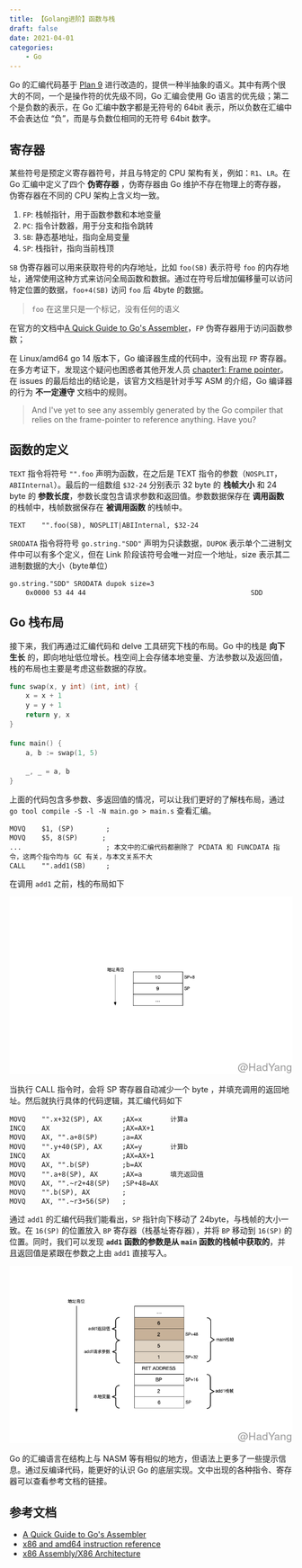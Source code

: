 ```yaml
---
title: 【Golang进阶】函数与栈
draft: false
date: 2021-04-01
categories: 
    - Go
---
```


Go 的汇编代码基于 [Plan 9](https://9p.io/sys/doc/asm.html) 进行改造的，提供一种半抽象的语义。其中有两个很大的不同，一个是操作符的优先级不同，Go 汇编会使用 Go 语言的优先级；第二个是负数的表示，在 Go 汇编中数字都是无符号的 64bit 表示，所以负数在汇编中不会表达位 “负”，而是与负数位相同的无符号 64bit 数字。

## 寄存器

某些符号是预定义寄存器符号，并且与特定的 CPU 架构有关，例如：`R1`、`LR`。在 Go 汇编中定义了四个 **伪寄存器** ，伪寄存器由 Go 维护不存在物理上的寄存器，伪寄存器在不同的 CPU 架构上含义均一致。

1. `FP`: 栈帧指针，用于函数参数和本地变量
2. `PC`: 指令计数器，用于分支和指令跳转
3. `SB`: 静态基地址，指向全局变量
4. `SP`: 栈指针，指向当前栈顶

`SB` 伪寄存器可以用来获取符号的内存地址，比如 `foo(SB)` 表示符号 `foo` 的内存地址，通常使用这种方式来访问全局函数和数据。通过在符号后增加偏移量可以访问特定位置的数据，`foo+4(SB)` 访问 `foo` 后 4byte 的数据。

> `foo` 在这里只是一个标记，没有任何的语义

在官方的文档中[A Quick Guide to Go's Assembler](https://golang.org/doc/asm)，`FP` 伪寄存器用于访问函数参数；

在 Linux/amd64 go 14 版本下，Go 编译器生成的代码中，没有出现 `FP` 寄存器。在多方考证下，发现这个疑问也困惑者其他开发人员 [chapter1: Frame pointer](https://github.com/teh-cmc/go-internals/issues/2)。在 issues 的最后给出的结论是，该官方文档是针对手写 ASM 的介绍，Go 编译器的行为 **不一定遵守** 文档中的规则。

> And I've yet to see any assembly generated by the Go compiler that relies on the frame-pointer to reference anything. Have you?

## 函数的定义

`TEXT` 指令将符号 `"".foo` 声明为函数，在之后是 TEXT 指令的参数（`NOSPLIT`，`ABIInternal`）。最后的一组数组 `$32-24` 分别表示 32 byte 的 **栈帧大小** 和 24 byte 的 **参数长度**，参数长度包含请求参数和返回值。参数数据保存在 **调用函数** 的栈帧中，栈帧数据保存在 **被调用函数** 的栈帧中。

```text
TEXT	"".foo(SB), NOSPLIT|ABIInternal, $32-24
```

`SRODATA` 指令将符号 `go.string."SDD"` 声明为只读数据，`DUPOK` 表示单个二进制文件中可以有多个定义，但在 Link 阶段该符号会唯一对应一个地址，size 表示其二进制数据的大小（byte单位）

```text
go.string."SDD" SRODATA dupok size=3
    0x0000 53 44 44                                         SDD
```
## Go 栈布局

接下来，我们再通过汇编代码和 delve 工具研究下栈的布局。Go 中的栈是 **向下生长** 的，即向地址低位增长。栈空间上会存储本地变量、方法参数以及返回值，栈的布局也主要是考虑这些数据的存放。

```go
func swap(x, y int) (int, int) {
	x = x + 1
	y = y + 1
	return y, x
}

func main() {
	a, b := swap(1, 5)

	_, _ = a, b
}
```

上面的代码包含多参数、多返回值的情况，可以让我们更好的了解栈布局，通过 `go tool compile -S -l -N main.go > main.s` 查看汇编。

```text
MOVQ	$1, (SP)        ;
MOVQ	$5, 8(SP)      ;
...                     ; 本文中的汇编代码都删除了 PCDATA 和 FUNCDATA 指令，这两个指令均与 GC 有关，与本文关系不大
CALL	"".add1(SB)     ;
```

在调用 `add1` 之前，栈的布局如下

![](assists/asm_before_call_add1.png)

当执行 CALL 指令时，会将 SP 寄存器自动减少一个 byte ，并填充调用的返回地址。然后就执行具体的代码逻辑，其汇编代码如下

```
MOVQ	"".x+32(SP), AX     ;AX=x       计算a
INCQ	AX                  ;AX=AX+1
MOVQ	AX, "".a+8(SP)      ;a=AX
MOVQ	"".y+40(SP), AX     ;AX=y       计算b
INCQ	AX                  ;AX=AX+1
MOVQ	AX, "".b(SP)        ;b=AX
MOVQ	"".a+8(SP), AX      ;AX=a       填充返回值
MOVQ	AX, "".~r2+48(SP)   ;SP+48=AX
MOVQ	"".b(SP), AX        ;
MOVQ	AX, "".~r3+56(SP)   ;
```

通过 `add1` 的汇编代码我们能看出，`SP` 指针向下移动了 24byte，与栈帧的大小一致。在 `16(SP)` 的位置放入 `BP` 寄存器（栈基址寄存器），并将 `BP` 移动到 `16(SP)` 的位置。同时，我们可以发现 **`add1` 函数的参数是从 `main` 函数的栈帧中获取的**，并且返回值是紧跟在参数之上由 `add1` 直接写入。

![](assists/asm_call_add1.png)


Go 的汇编语言在结构上与 NASM 等有相似的地方，但语法上更多了一些提示信息。通过反编译代码，能更好的认识 Go 的底层实现。文中出现的各种指令、寄存器可以查看参考文档的链接。

## 参考文档

- [A Quick Guide to Go's Assembler](https://github.com/teh-cmc/go-internals/issues/21)
- [x86 and amd64 instruction reference](https://www.felixcloutier.com/x86/)
- [x86 Assembly/X86 Architecture](https://en.wikibooks.org/wiki/X86_Assembly/X86_Architecture)